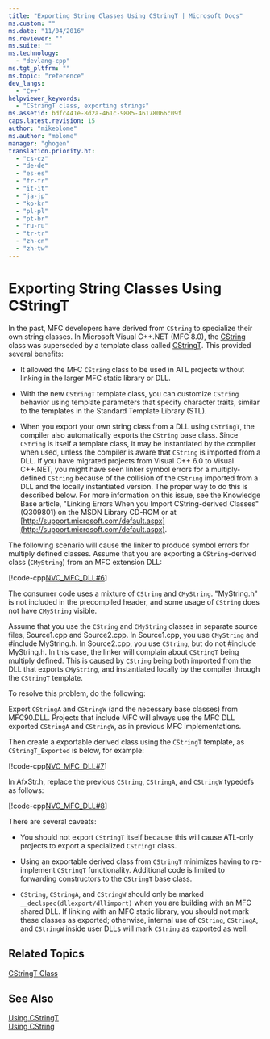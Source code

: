 ```yaml
---
title: "Exporting String Classes Using CStringT | Microsoft Docs"
ms.custom: ""
ms.date: "11/04/2016"
ms.reviewer: ""
ms.suite: ""
ms.technology: 
  - "devlang-cpp"
ms.tgt_pltfrm: ""
ms.topic: "reference"
dev_langs: 
  - "C++"
helpviewer_keywords: 
  - "CStringT class, exporting strings"
ms.assetid: bdfc441e-8d2a-461c-9885-46178066c09f
caps.latest.revision: 15
author: "mikeblome"
ms.author: "mblome"
manager: "ghogen"
translation.priority.ht: 
  - "cs-cz"
  - "de-de"
  - "es-es"
  - "fr-fr"
  - "it-it"
  - "ja-jp"
  - "ko-kr"
  - "pl-pl"
  - "pt-br"
  - "ru-ru"
  - "tr-tr"
  - "zh-cn"
  - "zh-tw"
---
```

# Exporting String Classes Using CStringT
In the past, MFC developers have derived from `CString` to specialize their own string classes. In Microsoft Visual C++.NET (MFC 8.0), the [CString](../atl-mfc-shared/using-cstring.md) class was superseded by a template class called [CStringT](../atl-mfc-shared/reference/cstringt-class.md). This provided several benefits:  
  
-   It allowed the MFC `CString` class to be used in ATL projects without linking in the larger MFC static library or DLL.  
  
-   With the new `CStringT` template class, you can customize `CString` behavior using template parameters that specify character traits, similar to the templates in the Standard Template Library (STL).  
  
-   When you export your own string class from a DLL using `CStringT`, the compiler also automatically exports the `CString` base class. Since `CString` is itself a template class, it may be instantiated by the compiler when used, unless the compiler is aware that `CString` is imported from a DLL. If you have migrated projects from Visual C++ 6.0 to Visual C++.NET, you might have seen linker symbol errors for a multiply-defined `CString` because of the collision of the `CString` imported from a DLL and the locally instantiated version. The proper way to do this is described below. For more information on this issue, see the Knowledge Base article, "Linking Errors When you Import CString-derived Classes" (Q309801) on the MSDN Library CD-ROM or at [http://support.microsoft.com/default.aspx](http://support.microsoft.com/default.aspx).  
  
 The following scenario will cause the linker to produce symbol errors for multiply defined classes. Assume that you are exporting a `CString`-derived class (`CMyString`) from an MFC extension DLL:  
  
 [!code-cpp[NVC_MFC_DLL#6](../atl-mfc-shared/codesnippet/cpp/exporting-string-classes-using-cstringt_1.cpp)]  
  
 The consumer code uses a mixture of `CString` and `CMyString`. "MyString.h" is not included in the precompiled header, and some usage of `CString` does not have `CMyString` visible.  
  
 Assume that you use the `CString` and `CMyString` classes in separate source files, Source1.cpp and Source2.cpp. In Source1.cpp, you use `CMyString` and #include MyString.h. In Source2.cpp, you use `CString`, but do not #include MyString.h. In this case, the linker will complain about `CStringT` being multiply defined. This is caused by `CString` being both imported from the DLL that exports `CMyString`, and instantiated locally by the compiler through the `CStringT` template.  
  
 To resolve this problem, do the following:  
  
 Export `CStringA` and `CStringW` (and the necessary base classes) from MFC90.DLL. Projects that include MFC will always use the MFC DLL exported `CStringA` and `CStringW`, as in previous MFC implementations.  
  
 Then create a exportable derived class using the `CStringT` template, as `CStringT_Exported` is below, for example:  
  
 [!code-cpp[NVC_MFC_DLL#7](../atl-mfc-shared/codesnippet/cpp/exporting-string-classes-using-cstringt_2.cpp)]  
  
 In AfxStr.h, replace the previous `CString`, `CStringA`, and `CStringW` typedefs as follows:  
  
 [!code-cpp[NVC_MFC_DLL#8](../atl-mfc-shared/codesnippet/cpp/exporting-string-classes-using-cstringt_3.cpp)]  
  
 There are several caveats:  
  
-   You should not export `CStringT` itself because this will cause ATL-only projects to export a specialized `CStringT` class.  
  
-   Using an exportable derived class from `CStringT` minimizes having to re-implement `CStringT` functionality. Additional code is limited to forwarding constructors to the `CStringT` base class.  
  
-   `CString`, `CStringA`, and `CStringW` should only be marked `__declspec(dllexport/dllimport)` when you are building with an MFC shared DLL. If linking with an MFC static library, you should not mark these classes as exported; otherwise, internal use of `CString`, `CStringA`, and `CStringW` inside user DLLs will mark `CString` as exported as well.  
  
## Related Topics  
 [CStringT Class](../atl-mfc-shared/reference/cstringt-class.md)  
  
## See Also  
 [Using CStringT](../atl-mfc-shared/using-cstringt.md)   
 [Using CString](../atl-mfc-shared/using-cstring.md)

